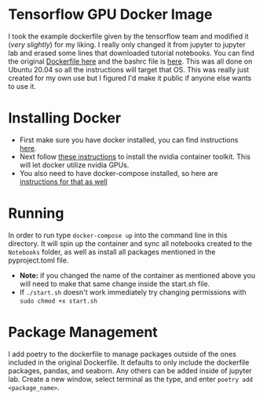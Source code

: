# Tensorflow GPU Docker Image
I took the example dockerfile given by the tensorflow team and modified it (_very slightly_) for my liking. 
I really only changed it from jupyter to jupyter lab and erased some lines that downloaded tutorial notebooks.
You can find the original [Dockerfile here](https://github.com/tensorflow/tensorflow/tree/master/tensorflow/tools/dockerfiles/dockerfiles)
and the bashrc file is [here](https://github.com/tensorflow/tensorflow/tree/master/tensorflow/tools/dockerfiles). This was all done on Ubuntu 20.04 so all the instructions will target that OS. This was really just created for my own use but I figured I'd make it public if anyone else wants to use it.

# Installing Docker
- First make sure you have docker installed, you can find instructions [here](https://docs.docker.com/engine/install/ubuntu/).
- Next follow [these instructions](https://docs.nvidia.com/datacenter/cloud-native/container-toolkit/install-guide.html#docker) to install the nvidia container toolkit. This will let docker utilize nvidia GPUs.
- You also need to have docker-compose installed, so here are [instructions for that as well](https://docs.docker.com/compose/install/)

# Running
In order to run type `docker-compose up` into the command line in this directory. It will spin up the container and sync all notebooks created to the `Notebooks` folder, as well as install all packages mentioned in the pyproject.toml file.
- **Note:** if you changed the name of the container as mentioned above you will need to make that same change inside the start.sh file.
- If `./start.sh` doesn't work immediately try changing permissions with `sudo chmod +x start.sh`

# Package Management
I add poetry to the dockerfile to manage packages outside of the ones included in the original Dockerfile. It defaults to only include the dockerfile packages, pandas, and seaborn. Any others can be added inside of jupyter lab. Create a new window, select terminal as the type, and enter `poetry add <package_name>`.